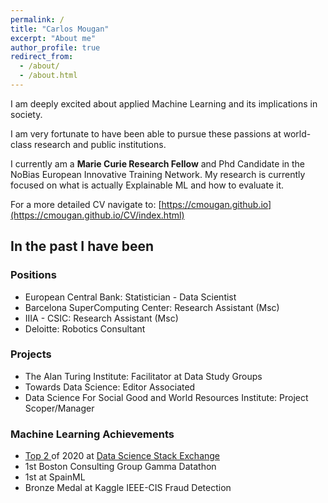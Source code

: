 ```yaml
---
permalink: /
title: "Carlos Mougan"
excerpt: "About me"
author_profile: true
redirect_from: 
  - /about/
  - /about.html
---
```


I am deeply excited about applied Machine Learning and its implications in society.

I am very fortunate to have been able to pursue these passions at world-class research and public institutions.

I currently am a __Marie Curie Research Fellow__ and Phd Candidate in the NoBias European Innovative Training Network.
My research is currently focused on what is actually Explainable ML and how to evaluate it.

For a more detailed CV navigate to:  [https://cmougan.github.io](https://cmougan.github.io/CV/index.html)



## In the past I have been
### Positions

<ul>
  <li>European Central Bank: Statistician - Data Scientist</li>
  <li>Barcelona SuperComputing Center: Research Assistant (Msc)</li>
  <li>IIIA - CSIC: Research Assistant (Msc)</li>
  <li>Deloitte: Robotics Consultant</li>
</ul>

### Projects

<ul>
  <li>The Alan Turing Institute: Facilitator at Data Study Groups</li>
  <li>Towards Data Science: Editor Associated</li>
  <li>Data Science For Social Good and World Resources Institute: Project Scoper/Manager</li>
</ul>

### Machine Learning Achievements
<ul>
  <li><a href="https://stackexchange.com/leagues/557/year/datascience/2020-01-01">Top 2 </a> of 2020 at <a href="https://datascience.stackexchange.com/users/86339/carlos-mougan"> Data Science Stack Exchange </a></li>
  <li>1st Boston Consulting Group Gamma Datathon</li>
  <li>1st at SpainML</li>
  <li>Bronze Medal at Kaggle IEEE-CIS Fraud Detection</li>
</ul>



